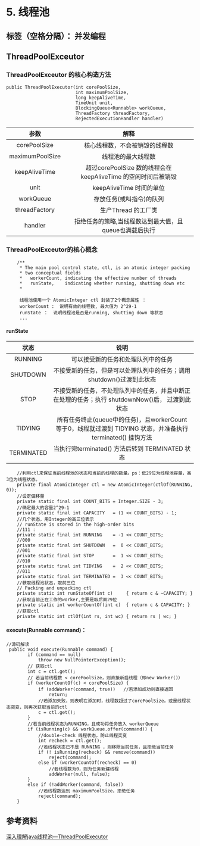 ﻿# 5. 线程池
标签（空格分隔）： 并发编程
---

## **ThreadPoolExceutor**
### **ThreadPoolExceutor 的核心构造方法**
```
public ThreadPoolExecutor(int corePoolSize,                         
                          int maximumPoolSize,                      
                          long keepAliveTime,                       
                          TimeUnit unit,                            
                          BlockingQueue<Runnable> workQueue,        
                          ThreadFactory threadFactory,              
                          RejectedExecutionHandler handler)         
```
|参数|解释|
|:--:|:--:|
|corePoolSize|核心线程数，不会被销毁的线程数|
|maximumPoolSize|线程池的最大线程数|
|keepAliveTime|超过corePoolSize 数的线程会在 keepAliveTime 的空闲时间后被销毁|
|unit|keepAliveTime 时间的单位|
|workQueue|存放任务(或叫指令)的队列|
|threadFactory|生产Thread 的工厂类|
|handler|拒绝任务的策略,当线程数达到最大值，且queue也满载后执行|

### **ThreadPoolExceutor的核心概念**
```
    /**
     * The main pool control state, ctl, is an atomic integer packing
     * two conceptual fields
     *   workerCount, indicating the effective number of threads
     *   runState,    indicating whether running, shutting down etc
     *
     
     线程池使用一个 AtomicInteger ctl 封装了2个概念属性 ：
     workerCount :  说明有效的线程数, 最大值为 2^29-1
     runState ：  说明线程池是否是running, shutting down 等状态
     ...
```
#### **runState**
|状态|说明|
|:--:|:--:|
|RUNNING|可以接受新的任务和处理队列中的任务|
|SHUTDOWN|不接受新的任务，但是可以处理队列中的任务；调用shutdown()过渡到此状态|
|STOP|不接受新的任务，不处理队列中的任务，并且中断正在处理的任务；执行 shutdownNow()后， 过渡到此状态|
|TIDYING|所有任务终止(queue中的任务)，且workerCount 等于0，线程就过渡到 TIDYING 状态，并准备执行 terminated() 挂钩方法|
|TERMINATED|当执行完terminated() 方法后转到 TERMINATED 状态|

```
    //利用ctl来保证当前线程池的状态和当前的线程的数量。ps：低29位为线程池容量，高3位为线程状态。
    private final AtomicInteger ctl = new AtomicInteger(ctlOf(RUNNING, 0));
    //设定偏移量
    private static final int COUNT_BITS = Integer.SIZE - 3;
    //确定最大的容量2^29-1
    private static final int CAPACITY   = (1 << COUNT_BITS) - 1;
    //几个状态，用Integer的高三位表示
    // runState is stored in the high-order bits
    //111 :
    private static final int RUNNING    = -1 << COUNT_BITS;
    //000
    private static final int SHUTDOWN   =  0 << COUNT_BITS;
    //001
    private static final int STOP       =  1 << COUNT_BITS;
    //010
    private static final int TIDYING    =  2 << COUNT_BITS;
    //011
    private static final int TERMINATED =  3 << COUNT_BITS;
    //获取线程池状态，取前三位
    // Packing and unpacking ctl
    private static int runStateOf(int c)     { return c & ~CAPACITY; }
    //获取当前正在工作的worker,主要是取后面29位
    private static int workerCountOf(int c)  { return c & CAPACITY; }
    //获取ctl
    private static int ctlOf(int rs, int wc) { return rs | wc; }
```
#### **execute(Runnable command)：**
```
//源码解读
 public void execute(Runnable command) {
        if (command == null)
            throw new NullPointerException();
        // 获取ctl    
        int c = ctl.get();
        // 若当前线程数 < corePoolSize，则直接新启线程（即new Worker()）
        if (workerCountOf(c) < corePoolSize) {
            if (addWorker(command, true))   //若添加成功则直接返回
                return;
            //若添加失败，则表明在添加时，线程数超过了corePoolSize。或是线程状态突变，则再次获取当前的ctl
            c = ctl.get();  
        }
        //若当前线程状态为RUNNING，且成功将任务放入 workerQueue
        if (isRunning(c) && workQueue.offer(command)) {
            //double-check 线程状态，防止线程突变
            int recheck = ctl.get();    
            //若线程状态已不是 RUNNING ，则移除当前任务，且拒绝当前任务
            if (! isRunning(recheck) && remove(command)) 
                reject(command);
            else if (workerCountOf(recheck) == 0)  
                //若线程数为0，则为任务新建线程
                addWorker(null, false);
        }
        else if (!addWorker(command, false))  
            //若线程数达到 maximumPoolSize，拒绝任务
            reject(command);
    }
```

## 参考资料
[深入理解java线程池—ThreadPoolExecutor][1]


  [1]: http://www.jianshu.com/p/ade771d2c9c0